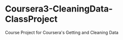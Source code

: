 Coursera3-CleaningData-ClassProject
===================================

Course Project for Coursera's Getting and Cleaning Data
